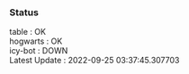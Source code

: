 ### Status


table : OK  
hogwarts : OK  
icy-bot : DOWN  
Latest Update : 2022-09-25 03:37:45.307703
